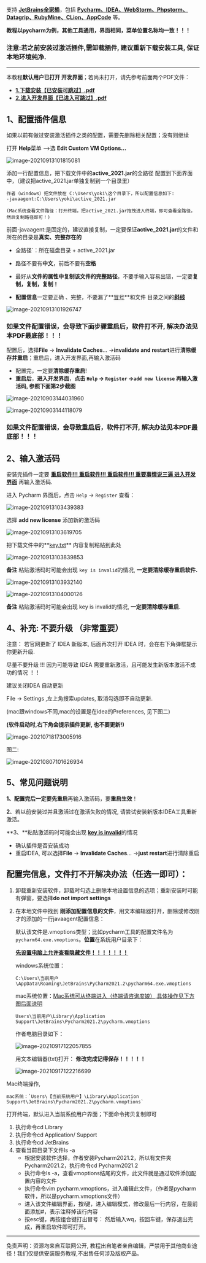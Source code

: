 支持 **<u>JetBrains全家桶</u>**，包括 <u>**Pycharm、IDEA、WebStorm、Phpstorm、Datagrip、RubyMine、CLion、AppCode**</u> 等。

**教程以pycharm为例，其他工具通用，界面相同，菜单位置名称均一致！！！**

### 注意:若之前安装过激活插件,需卸载插件, 建议重新下载安装工具, 保证本地环境纯净.

------

本教程**默认用户已打开 开发界面**；若尚未打开，请先参考前面两个PDF文件：

- **<u>1.下载安装【已安装可跳过】.pdf</u>**  
- **<u>2.进入开发界面【已进入可跳过】.pdf</u>**

## 1、配置插件信息

如果以前有做过安装激活插件之类的配置，需要先删除相关配置；没有则继续

打开 **Help**菜单 -->选 **Edit Custom VM Options...**

![image-20210913101815081](D:\verya\soft\IDEA\JeBrains教程PDF-Edit\image\image-20210913101815081.png)

添加一行配置信息，把下载文件中的**active_2021.jar**的全路径 配置到下面界面中，（建议把active_2021.jar单独复制到一个目录里）

```
作者（windows）把文件放在 C:\Users\yoki\这个目录下，所以配置信息如下:
-javaagent:C:\Users\yoki\active_2021.jar

(Mac系统查看文件路径：打开终端，把active_2021.jar拖拽进入终端，即可查看全路径，然后复制路径即可！)
```

前面-javaagent:是固定的，建议直接复制，一定要保证**active_2021.jar**的文件和所在的目录是**真实、完整存在的**

- 全路径`：所在磁盘目录 + active_2021.jar

- 路径不要有**中文**，前后不要有**空格**
- 最好从**文件的属性中复制该文件的完整路径**，不要手输入容易出错，一定要**复制，复制，复制！**
- **配置信息**一定要正确 、完整，不要漏了**<u>冒号</u>**和文件 目录之间的<u>**斜线**</u>

![image-20210913101926747](D:\verya\soft\IDEA\JeBrains教程PDF-Edit\image\image-20210913101926747.png)

### 如果文件配置错误，会导致下面步骤重启后，**软件打不开**, 解决办法见本PDF最底部！！！

配置后，选择**File** -> **Invalidate Caches**... ->**invalidate and restart**进行**清除缓存并重启**；重启后，进入开发界面,再输入激活码

- 配置完，一定要**清除缓存重启**!  
- **重启后**，**进入开发界面**，**点击 `Help` -> `Register` ->`add new license` **再输入激活码**, 参照下面第2步截图**

![image-20210903144031960](D:\verya\soft\IDEA\JeBrains教程PDF-Edit\image\1623916645731.png)

![image-20210903144118079](D:\verya\soft\IDEA\JeBrains教程PDF-Edit\image\image-20210903144118079.png)

### 如果文件配置错误，会导致重启后，**软件打不开**, 解决办法见本PDF最底部！！！

## 2、输入激活码

安装完插件一定要 **<u>重启软件!!!  重启软件!!! 重启软件!!! 重要事情说三遍 进入开发界面</u>**  再输入激活码.

进入 Pycharm 界面后，点击 `Help` -> `Register` 查看：

![image-20210913103439383](D:\verya\soft\IDEA\JeBrains教程PDF-Edit\image\image-20210913103439383.png)

选择 **add new license** 添加新的激活码

![image-20210913103619705](D:\verya\soft\IDEA\JeBrains教程PDF-Edit\image\image-20210913103619705.png)

把下载文件中的**<u>key.txt</u>** 内容复制粘贴到此处

![image-20210913103839853](D:\verya\soft\IDEA\JeBrains教程PDF-Edit\image\image-20210913103839853.png)

**备注** 粘贴激活码时可能会出现 `key is invalid`的情况, **一定要清除缓存重启软件.**

![image-20210913103932140](D:\verya\soft\IDEA\JeBrains教程PDF-Edit\image\image-20210913103932140.png)

![image-20210913104000126](D:\verya\soft\IDEA\JeBrains教程PDF-Edit\image\image-20210913104000126.png)

**备注** 粘贴激活码时可能会出现 key is invalid的情况, **一定要清除缓存重启.**

## 4、补充: 不要升级 （非常重要）

注意： 若官网更新了 IDEA 新版本, 后面再次打开 IDEA 时，会在右下角弹框提示你更新升级.

尽量不要升级 !!! 因为可能导致 IDEA 需要重新激活，且可能发生新版本激活不成功的情况 ！！

建议关闭IDEA 自动更新

 File -> Settings ,左上角搜索updates, 取消勾选即不自动更新. 

(mac跟windows不同,mac的设置是在idea的Preferences, 见下图二)

**(软件启动时,右下角会提示插件更新, 也不要更新!)**

![image-20210718173005916](D:\verya\soft\IDEA\JeBrains教程PDF-Edit\image\image-20210718173005916.png)

图二:

![image-20210807101626934](D:\verya\soft\IDEA\JeBrains教程PDF-Edit\image\image-20210807101626934.png)



## 5、常见问题说明

**1、**配置完后一定要先**重启**再输入激活码，要**重启生效**！

**2**、若以前安装过并且激活过在激活失败的情况, 请尝试安装新版本IDEA工具重新激活。

**3、**粘贴激活码时可能会出现 <u>**key is invalid**</u>的情况

- 确认插件是否安装成功
- 重启IDEA, 可以选择**File** -> **Invalidate Caches**... ->**just restart**进行清除重启

## 配置完信息，文件打不开解决办法（任选一即可）：

1. 卸载重新安装软件，卸载时勾选上删除本地设置信息的选项；重新安装时可能有弹窗，要选择**do not import settings**

2. 在本地文件中找到 **刚添加配置信息的文件**，用文本编辑器打开，删除或修改刚才的添加的一行javaagent配置信息：

   默认该文件是.vmoptions类型；比如pycharm工具的配置文件名为`pycharm64.exe.vmoptions`。**位置**在系统用户目录下：

   <u>**先设置电脑上允许查看隐藏文件！！！！！！！**</u>

   windows系统位置：

   ```
   C:\Users\当前用户\AppData\Roaming\JetBrains\PyCharm2021.2\pycharm64.exe.vmoptions
   ```

   mac系统位置：<u>Mac系统可从终端进入（终端请咨询度娘）,具体操作见下方图后面说明</u>

   ```
   Users\当前用户\Library\Application Support\JetBrains\Pycharm2021.2\pycharm.vmoptions
   ```
   
   作者电脑目录如下：
   
   ![image-20210917122057855](D:\verya\soft\IDEA\JeBrains教程PDF-Edit\pycharm5.0\image-20210917122057855.png)
   
   用文本编辑器(txt)打开： **修改完成记得保存！！！！！**
   
   ![image-20210917122216699](D:\verya\soft\IDEA\JeBrains教程PDF-Edit\image\image-20210917122216699.png)

Mac终端操作, 

```
mac系统：`Users\【当前系统用户】\Library\Application Support\JetBrains\Pycharm2021.2\pycharm.vmoptions`
```

打开终端，默认进入当前系统用户界面；下面命令拷贝复制即可

1. 执行命令cd Library
2. 执行命令cd Application/ Support
3. 执行命令cd JetBrains
4. 查看当前目录下文件ls -a
   - 根据安装软件选择，作者安装Pycharm2021.2，所以有文件夹Pycharm2021.2，执行命令cd Pycharm2021.2
   - 执行命令ls -a，查看vmoptions结尾的文件，此文件就是通过软件添加配置内容的文件
   - 执行命令vim pycharm.vmoptions，进入编辑此文件，（作者是pycharm软件，所以是pycharm.vmoptions文件）
   - 进入该文件编辑界面，按i键，进入编辑模式，修改最后一行内容，在最前面添加#，表示注释掉该行内容
   - 按esc键，再按组合键打出冒号：    然后输入wq，按回车键，保存退出完成，再重启软件即可打开。





----

免责声明：资源均来自互联网公开, 教程出自笔者亲自编辑，严禁用于其他商业途径！我们仅提供安装服务教程,不出售任何涉及版权产品。